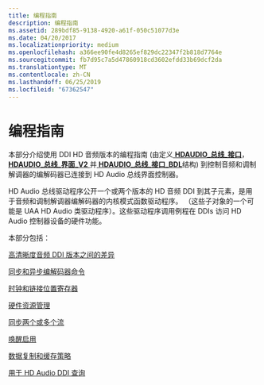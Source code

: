 ```yaml
---
title: 编程指南
description: 编程指南
ms.assetid: 289bdf85-9138-4920-a61f-050c51077d3e
ms.date: 04/20/2017
ms.localizationpriority: medium
ms.openlocfilehash: a366ee90fe4d8265ef829dc22347f2b818d7764e
ms.sourcegitcommit: fb7d95c7a5d47860918cd3602efdd33b69dcf2da
ms.translationtype: MT
ms.contentlocale: zh-CN
ms.lasthandoff: 06/25/2019
ms.locfileid: "67362547"
---
```

# <a name="programming-guidelines"></a>编程指南


本部分介绍使用 DDI HD 音频版本的编程指南 (由定义[ **HDAUDIO\_总线\_接口**](https://docs.microsoft.com/windows-hardware/drivers/ddi/content/hdaudio/ns-hdaudio-_hdaudio_bus_interface)， [ **HDAUDIO\_总线\_界面\_V2** ](https://docs.microsoft.com/windows-hardware/drivers/ddi/content/hdaudio/ns-hdaudio-_hdaudio_bus_interface_v2)并[ **HDAUDIO\_总线\_接口\_BDL**](https://docs.microsoft.com/windows-hardware/drivers/ddi/content/hdaudio/ns-hdaudio-_hdaudio_bus_interface_bdl)结构) 到控制音频和调制解调器的编解码器已连接到 HD Audio 总线界面控制器。

HD Audio 总线驱动程序公开一个或两个版本的 HD 音频 DDI 到其子元素，是用于音频和调制解调器编解码器的内核模式函数驱动程序。 （这些子对象的一个可能是 UAA HD Audio 类驱动程序）。这些驱动程序调用例程在 DDIs 访问 HD Audio 控制器设备的硬件功能。

本部分包括：

[高清晰度音频 DDI 版本之间的差异](differences-between-the-hd-audio-ddi-versions.md)

[同步和异步编解码器命令](synchronous-and-asynchronous-codec-commands.md)

[时钟和链接位置寄存器](wall-clock-and-link-position-registers.md)

[硬件资源管理](hardware-resource-management.md)

[同步两个或多个流](synchronizing-two-or-more-streams.md)

[唤醒启用](wake-enable.md)

[数据复制和缓存策略](data-copying-and-caching-policy.md)

[用于 HD Audio DDI 查询](querying-for-an-hd-audio-ddi.md)

 

 




